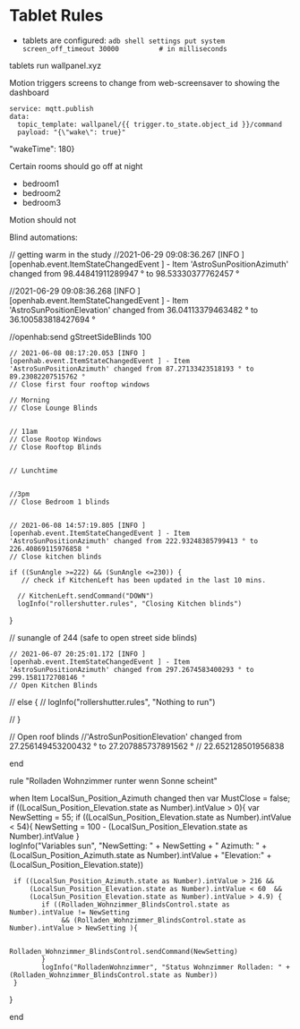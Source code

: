 # Tablet Rules

- tablets are configured:
`adb shell settings put system screen_off_timeout 30000          # in milliseconds`

tablets run wallpanel.xyz

Motion triggers screens to change from web-screensaver to showing the dashboard

```
service: mqtt.publish
data:
  topic_template: wallpanel/{{ trigger.to_state.object_id }}/command
  payload: "{\"wake\": true}"
```

"wakeTime": 180}




Certain rooms should go off at night
- bedroom1
- bedroom2
- bedroom3

Motion should not 

Blind automations:


// getting warm in the study
//2021-06-29 09:08:36.267 [INFO ] [openhab.event.ItemStateChangedEvent ] - Item 'AstroSunPositionAzimuth' changed from 98.44841911289947 ° to 98.53330377762457 °

//2021-06-29 09:08:36.268 [INFO ] [openhab.event.ItemStateChangedEvent ] - Item 'AstroSunPositionElevation' changed from 36.04113379463482 ° to 36.100583818427694 °



//openhab:send gStreetSideBlinds 100



    // 2021-06-08 08:17:20.053 [INFO ] [openhab.event.ItemStateChangedEvent ] - Item 'AstroSunPositionAzimuth' changed from 87.27133423518193 ° to 89.23082207515762 °  
    // Close first four rooftop windows

    // Morning
    // Close Lounge Blinds


    // 11am 
    // Close Rootop Windows
    // Close Rooftop Blinds


    // Lunchtime


    //3pm 
    // Close Bedroom 1 blinds


    // 2021-06-08 14:57:19.805 [INFO ] [openhab.event.ItemStateChangedEvent ] - Item 'AstroSunPositionAzimuth' changed from 222.93248385799413 ° to 226.40869115976858 °
    // Close kitchen blinds

    if ((SunAngle >=222) && (SunAngle <=230)) {
       // check if KitchenLeft has been updated in the last 10 mins. 

      // KitchenLeft.sendCommand("DOWN")
      logInfo("rollershutter.rules", "Closing Kitchen blinds")
   }

// sunangle of 244 (safe to open street side blinds)


    // 2021-06-07 20:25:01.172 [INFO ] [openhab.event.ItemStateChangedEvent ] - Item 'AstroSunPositionAzimuth' changed from 297.2674583400293 ° to 299.1581172708146 °  
    // Open Kitchen Blinds
   // else {
    //    logInfo("rollershutter.rules", "Nothing to run")

   // }


// Open roof blinds
//'AstroSunPositionElevation' changed from 27.256149453200432 ° to 27.207885737891562 °
// 22.652128501956838


end


rule "Rolladen Wohnzimmer runter wenn Sonne scheint"

when
  Item LocalSun_Position_Azimuth changed
then
  var MustClose = false;
  if ((LocalSun_Position_Elevation.state as Number).intValue > 0){
      var NewSetting = 55;
      if ((LocalSun_Position_Elevation.state as Number).intValue < 54){ 
	      NewSetting = 100 - (LocalSun_Position_Elevation.state as Number).intValue 
      }   
      logInfo("Variables sun", "NewSetting: " + NewSetting + " Azimuth: " + (LocalSun_Position_Azimuth.state as Number).intValue + "Elevation:" + (LocalSun_Position_Elevation.state))

     if ((LocalSun_Position_Azimuth.state as Number).intValue > 216 &&
         (LocalSun_Position_Elevation.state as Number).intValue < 60  &&
         (LocalSun_Position_Elevation.state as Number).intValue > 4.9) {
		    if ((Rolladen_Wohnzimmer_BlindsControl.state as Number).intValue != NewSetting
                 && (Rolladen_Wohnzimmer_BlindsControl.state as Number).intValue > NewSetting ){

				    Rolladen_Wohnzimmer_BlindsControl.sendCommand(NewSetting) 
			}
            logInfo("RolladenWohnzimmer", "Status Wohnzimmer Rolladen: " + (Rolladen_Wohnzimmer_BlindsControl.state as Number))
     }
  }

end